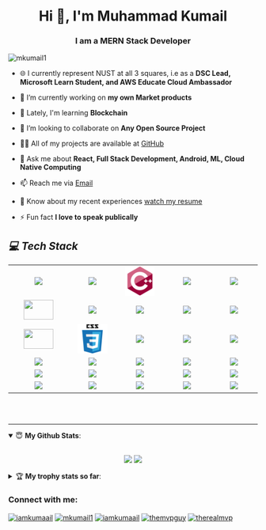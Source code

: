<h1 align="center">Hi 👋, I'm Muhammad Kumail</h1>
<h3 align="center">I am a MERN Stack Developer</h3>

<p align="left"> <img src="https://komarev.com/ghpvc/?username=mkumail1&label=Profile%20views&color=red&style=flat" alt="mkumail1" /> </p>

- 🌐 I currently represent NUST at all 3 squares, i.e as a **DSC Lead, Microsoft Learn Student, and AWS Educate Cloud Ambassador**

- 🔭 I’m currently working on **my own Market products**

- 🌱 Lately, I'm learning **Blockchain**

- 👯 I’m looking to collaborate on **Any Open Source Project**

- 👨‍💻 All of my projects are available at [GitHub](github.com/mkumail1)

- 💬 Ask me about **React, Full Stack Development, Android, ML, Cloud Native Computing**

- 📫 Reach me via [Email](mailto:mkumailofficial@gmail.com)

- 📄 Know about my recent experiences [watch my resume](https://muhammadkumail.com/resume)

- ⚡ Fun fact **I love to speak publically**


<h2><i>💻 Tech Stack</i></h2>

<table width="100">
<tr>
    <td align='center' width="190">
        <img src="https://github.com/abranhe/programming-languages-logos/blob/master/src/javascript/javascript.svg" width="60">
    </td>
    <td align='center' width="190">
        <img src="https://www.vectorlogo.zone/logos/typescriptlang/typescriptlang-icon.svg">
    </td>
    <td align='center' width="190">
        <img src="https://github.com/devicons/devicon/blob/master/icons/cplusplus/cplusplus-original.svg" width="60">
    </td>
     <td align='center' width="190">
        <img src="https://git-scm.com/images/logos/1color-darkbg@2x.png" width="100">
    </td>
    <td align='center' width="190">
        <img src="https://www.vectorlogo.zone/logos/reactjs/reactjs-ar21.svg">
    </td>
</tr>
<tr>
    <td align='center'>
        <img src="https://www.jing.fm/clipimg/full/53-537670_python-png-file-python-logo-png.png"  width="60" height="40">
    </td>
    <td align='center'>
        <img src="https://www.vectorlogo.zone/logos/nodejs/nodejs-ar21.svg">
    </td>
    <td align='center'>
        <img src="https://vegibit.com/wp-content/uploads/2018/05/expressjs.png">
    </td>
    <td align='center'>
        <img src="https://upload.wikimedia.org/wikipedia/commons/thumb/8/8e/Nextjs-logo.svg/800px-Nextjs-logo.svg.png">
    </td>
    <td align='center'>
        <img src="https://www.vectorlogo.zone/logos/firebase/firebase-ar21.svg">
    </td>
</tr>
<tr>
    <td align='center'>
        <img src="https://upload.wikimedia.org/wikipedia/commons/thumb/3/38/HTML5_Badge.svg/600px-HTML5_Badge.svg.png" height="40" width="60">
    </td>
    <td align='center'>
        <img src="https://raw.githubusercontent.com/devicons/devicon/0d6c64dbbf311879f7d563bfc3ccf559f9ed111c/icons/css3/css3-original-wordmark.svg" width="60">
    </td>
    <td align='center'>
        <img src="https://upload.wikimedia.org/wikipedia/commons/thumb/9/95/Tailwind_CSS_logo.svg/2560px-Tailwind_CSS_logo.svg.png">
    </td>
    <td align='center'>
        <img src="https://github.com/bestofjs/bestofjs-webui/blob/master/public/logos/vscode.svg" width="60">
    </td>
    <td align='center'>
        <img src="https://www.vectorlogo.zone/logos/getpostman/getpostman-icon.svg">
    </td>
</tr>
<tr>
    <td align='center'>
        <img src="https://download.logo.wine/logo/PostgreSQL/PostgreSQL-Logo.wine.png">
    </td>
    <td align='center'>
        <img src="https://download.logo.wine/logo/MySQL/MySQL-Logo.wine.png" >
    </td>
    <td align='center'>
        <img src="http://rhc4tp-cms-prod-vpc-76857813.s3.amazonaws.com/s3fs-public/mongodb-logo-rgb-j6w271g1xn.jpg">
    </td>
    <td align='center'>
        <img src="https://download.logo.wine/logo/Redis/Redis-Logo.wine.png">
    </td>
    <td align='center'>
        <img src="https://upload.wikimedia.org/wikipedia/commons/thumb/1/1b/Jamstack_logo.svg/2560px-Jamstack_logo.svg.png">
    </td>
</tr>
<tr>
    <td align='center'>
        <img src="https://cdn3d.iconscout.com/3d/premium/thumb/ethereum-4924303-4102054.png" width="80">
    </td>
    <td align='center'>
        <img src="https://cdn3d.iconscout.com/3d/premium/thumb/polygon-4924309-4102060.png" width="80">
    </td>
    <td align='center'>
        <img src="https://hardhat.org/assets/img/Hardhat-logo.843bc822.svg">
    </td>
    <td align='center'>
        <img src="https://cdn3d.iconscout.com/3d/premium/thumb/nft-logo-4731044-3934303.png" width="110">
    </td>
    <td align='center'>
        <img src="https://globalittrainers.com/wp-content/uploads/2021/06/Devops-logo1.png" width="110">
    </td>
</tr>

<tr>
    <td align='center'>
        <img src="https://www.metaltoad.com/sites/default/files/styles/large_personal_photo_870x500_/public/2020-05/aws-logo-blog-header.png?itok=t4o3meiH">
    </td>
    <td align='center'>
        <img src="https://download.logo.wine/logo/Microsoft_Azure/Microsoft_Azure-Logo.wine.png">
    </td>
    <td align='center'>
        <img src="https://www.vectorlogo.zone/logos/heroku/heroku-ar21.svg">
    </td>
    <td align='center'>
        <img src="https://globalittrainers.com/wp-content/uploads/2021/06/Devops-logo1.png" >
    </td>
    <td align='center'>
        <img src="https://www.nginx.com/wp-content/uploads/2018/08/NGINX-logo-rgb-large.png" >
    </td>
</tr>
    
</table>

<br />
<br />

<!--
<h3 align="left">Languages and Tools:</h3>
<p align="left"> <a href="https://aws.amazon.com" target="_blank"> <img src="https://img.icons8.com/color/72/amazon-web-services.png" alt="AWS" width="40" height="40"/></a><a href="https://azure.microsoft.com/en-in/" target="_blank"> <img src="https://www.vectorlogo.zone/logos/microsoft_azure/microsoft_azure-icon.svg" alt="azure" width="40" height="40"/> </a> <a href="https://getbootstrap.com" target="_blank"> <img src="https://img.icons8.com/color/344/bootstrap.png" alt="bootstrap" width="40" height="40"/> </a> <a href="https://www.cprogramming.com/" target="_blank"> <img src="https://img.icons8.com/color/72/c-programming.png" alt="c" width="40" height="40"/> </a> <a href="https://www.w3schools.com/cpp/" target="_blank"> <img src="https://img.icons8.com/color/72/c-plus-plus-logo.png" alt="cplusplus" width="40" height="40"/> </a> <a href="https://www.w3schools.com/css/" target="_blank"> <img src="https://img.icons8.com/color/72/css3.png" alt="css3" width="40" height="40"/> </a> <a href="https://www.docker.com/" target="_blank"> <img src="https://devicons.github.io/devicon/devicon.git/icons/docker/docker-original-wordmark.svg" alt="docker" width="40" height="40"/> </a> <a href="https://expressjs.com" target="_blank"> <img src="https://devicons.github.io/devicon/devicon.git/icons/express/express-original-wordmark.svg" alt="express" width="40" height="40"/> </a> <a href="https://flutter.dev" target="_blank"> <img src="https://www.vectorlogo.zone/logos/flutterio/flutterio-icon.svg" alt="flutter" width="40" height="40"/> </a> <a href="https://cloud.google.com" target="_blank"> <img src="https://www.vectorlogo.zone/logos/google_cloud/google_cloud-icon.svg" alt="gcp" width="40" height="40"/> </a> <a href="https://git-scm.com/" target="_blank"> <img src="https://www.vectorlogo.zone/logos/git-scm/git-scm-icon.svg" alt="git" width="40" height="40"/> </a> <a href="https://www.w3.org/html/" target="_blank"> <img src="https://devicons.github.io/devicon/devicon.git/icons/html5/html5-original-wordmark.svg" alt="html5" width="40" height="40"/> </a> <a href="https://www.adobe.com/in/products/illustrator.html" target="_blank"> <img src="https://www.vectorlogo.zone/logos/adobe_illustrator/adobe_illustrator-icon.svg" alt="illustrator" width="40" height="40"/> </a> <a href="https://www.java.com" target="_blank"> <img src="https://devicons.github.io/devicon/devicon.git/icons/java/java-original-wordmark.svg" alt="java" width="40" height="40"/> </a> <a href="https://developer.mozilla.org/en-US/docs/Web/JavaScript" target="_blank"> <img src="https://devicons.github.io/devicon/devicon.git/icons/javascript/javascript-original.svg" alt="javascript" width="40" height="40"/> </a> <a href="https://www.linux.org/" target="_blank"> <img src="https://devicons.github.io/devicon/devicon.git/icons/linux/linux-original.svg" alt="linux" width="40" height="40"/> </a> <a href="https://www.mongodb.com/" target="_blank"> <img src="https://devicons.github.io/devicon/devicon.git/icons/mongodb/mongodb-original-wordmark.svg" alt="mongodb" width="40" height="40"/> </a> <a href="https://www.mysql.com/" target="_blank"> <img src="https://devicons.github.io/devicon/devicon.git/icons/mysql/mysql-original-wordmark.svg" alt="mysql" width="40" height="40"/> </a> <a href="https://www.nginx.com" target="_blank"> <img src="https://devicons.github.io/devicon/devicon.git/icons/nginx/nginx-original.svg" alt="nginx" width="40" height="40"/> </a> <a href="https://nodejs.org" target="_blank"> <img src="https://devicons.github.io/devicon/devicon.git/icons/nodejs/nodejs-original-wordmark.svg" alt="nodejs" width="40" height="40"/> </a> <a href="https://www.photoshop.com/en" target="_blank"> <img src="https://devicons.github.io/devicon/devicon.git/icons/photoshop/photoshop-plain.svg" alt="photoshop" width="40" height="40"/> </a> <a href="https://www.php.net" target="_blank"> <img src="https://devicons.github.io/devicon/devicon.git/icons/php/php-original.svg" alt="php" width="40" height="40"/> </a> <a href="https://www.python.org" target="_blank"> <img src="https://devicons.github.io/devicon/devicon.git/icons/python/python-original.svg" alt="python" width="40" height="40"/> </a> <a href="https://reactjs.org/" target="_blank"> <img src="https://devicons.github.io/devicon/devicon.git/icons/react/react-original-wordmark.svg" alt="react" width="40" height="40"/> </a> <a href="https://sass-lang.com" target="_blank"> <img src="https://devicons.github.io/devicon/devicon.git/icons/sass/sass-original.svg" alt="sass" width="40" height="40"/> </a> </p> -->


---
<details open>
 <summary> 😇 <b>My Github Stats</b>: </summary>
<br>
 <p align = "center">
  <img src = "https://github-readme-stats.vercel.app/api?username=mkumail1&show_icons=true&theme=tokyonight&line_height=25" width = 400>
  <img src = "https://github-readme-streak-stats.herokuapp.com?user=mkumail1&theme=solarized-dark&hide_border=true&date_format=M%20j%5B%2C%20Y%5D&line_height=25" width = 400>
</p>
</details>

<details> 
  <summary> 🏆 <b>My trophy stats so far</b>: </summary>
  <p align="left"> <a href="https://github.com/ryo-ma/github-profile-trophy"><img src="https://github-profile-trophy.vercel.app/?username=mkumail1" alt="mkumail1" /></a></p>
</details>
 
 <p align="left">
<h3 align="left">Connect with me:</h3>
  <a href="https://twitter.com/iamkumaail" target="_blank"><img align="center" src="https://cdn.jsdelivr.net/npm/simple-icons@3.0.1/icons/twitter.svg" alt="iamkumaail" height="30" width="40" /></a>
  <a href="https://linkedin.com/in/mkumail1" target="_blank"><img align="center" src="https://cdn.jsdelivr.net/npm/simple-icons@3.0.1/icons/linkedin.svg" alt="mkumail1" height="30" width="40" /></a>
  <a href="https://fb.com/iamkumaail" target="_blank"><img align="center" src="https://cdn.jsdelivr.net/npm/simple-icons@3.0.1/icons/facebook.svg" alt="iamkumaail" height="30" width="40" /></a>
  <a href="https://instagram.com/themvpguy" target="_blank"><img align="center" src="https://cdn.jsdelivr.net/npm/simple-icons@3.0.1/icons/instagram.svg" alt="themvpguy" height="30" width="40" /></a>
  <a href="https://www.youtube.com/channel/UCdbkGxMPdxVERO0FaYGo4qg" target="_blank"><img align="center" src="https://cdn.jsdelivr.net/npm/simple-icons@3.0.1/icons/youtube.svg" alt="therealmvp" height="30" width="40" /></a>
</p>
